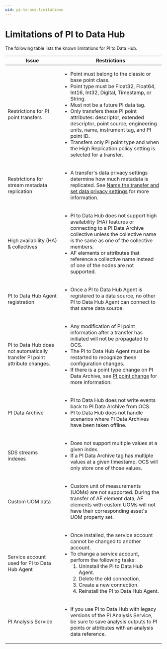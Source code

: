 ```yaml
---
uid: pi-to-ocs-limitations
---
```


# Limitations of PI to Data Hub

The following table lists the known limitations for PI to Data Hub.

| Issue | Restrictions | 
| ------------- | ----------------- | 
| Restrictions for PI point transfers | <ul><li>Point must belong to the classic or base point class.</li><li>Point type must be Float32, Float64, Int16, Int32, Digital, Timestamp, or String.</li><li>Must not be a future PI data tag.</li><li>Only transfers these PI point attributes: descriptor, extended descriptor, point source, engineering units, name, instrument tag, and PI point ID.</li><li>Transfers only PI point type and when the High Replication policy setting is selected for a transfer.</li></ul> |
| Restrictions for stream metadata replication | <ul><li>A transfer's data privacy settings determine how much metadata is replicated. See [Name the transfer and set data privacy settings](xref:transfer-data) for more information.</li></ul> |  
| High availability (HA) & collectives | <ul><li>PI to Data Hub does not support high availability (HA) features or connecting to a PI Data Archive collective unless the collective name is the same as one of the collective members.</li><li> AF elements or attributes that reference a collective name instead of one of the nodes are not supported.</li></ul> |
| PI to Data Hub Agent registration | <ul><li>Once a PI to Data Hub Agent is registered to a data source, no other PI to Data Hub Agent can connect to that same data source.</li></ul> |
| PI to Data Hub does not automatically transfer PI point attribute changes. | <ul><li>Any modification of PI point information after a transfer has initiated will not be propagated to OCS.</li><li>The PI to Data Hub Agent must be restarted to recognize these configuration changes.</li><li>If there is a point type change on PI Data Archive, see [PI point change](xref:pi-point-change) for more information.</li></ul> |
| PI Data Archive | <ul><li>PI to Data Hub does not write events back to PI Data Archive from OCS.</li><li>PI to Data Hub does not handle scenarios where PI Data Archives have been taken offline.</li></ul> |
| SDS streams indexes | <ul><li>Does not support multiple values at a given index.</li><li>If a PI Data Archive tag has multiple values at a given timestamp, OCS will only store one of those values.</li></ul> |
| Custom UOM data | <ul><li>Custom unit of measurements (UOMs) are not supported. During the transfer of AF element data, AF elements with custom UOMs will not have their corresponding asset's UOM property set.</li></ul> |
| Service account used for PI to Data Hub Agent | <ul><li>Once installed, the service account cannot be changed to another account.</li><li>To change a service account, perform the following tasks:<ol><li>Uninstall the PI to Data Hub Agent.</li><li>Delete the old connection.</li><li>Create a new connection.</li><li>Reinstall the PI to Data Hub Agent.</li></ol></li></ul> |
| PI Analysis Service | <ul><li>If you use PI to Data Hub with legacy versions of the PI Analysis Service, be sure to save analysis outputs to PI points or attributes with an analysis data reference.</li></ul>
